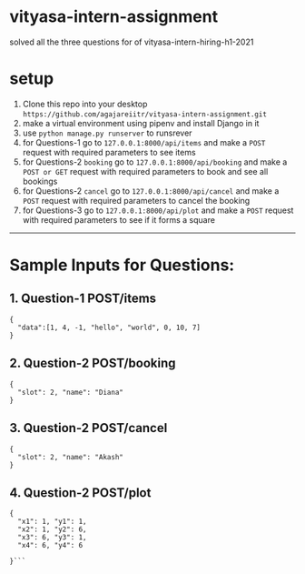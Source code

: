 # vityasa-intern-assignment
solved all the three questions for of vityasa-intern-hiring-h1-2021

# setup
1. Clone this repo into your desktop ```https://github.com/agajareiitr/vityasa-intern-assignment.git```
2. make a virtual environment using pipenv and install Django in it
3. use ```python manage.py runserver``` to runsrever
4. for Questions-1 go to ```127.0.0.1:8000/api/items``` and make a ```POST``` request with required parameters to see items
5. for Questions-2 ```booking``` go to ```127.0.0.1:8000/api/booking``` and make a ```POST or GET``` request with required parameters to book and see all bookings
6. for Questions-2 ```cancel``` go to ```127.0.0.1:8000/api/cancel``` and make a ```POST``` request with required parameters to cancel the booking
7. for Questions-3 go to ```127.0.0.1:8000/api/plot``` and make a ```POST``` request with required parameters to see if it forms a square
----
# Sample Inputs for Questions:

## 1. Question-1 POST/items
```
{
  "data":[1, 4, -1, "hello", "world", 0, 10, 7]
}
```

## 2. Question-2 POST/booking
```
{
  "slot": 2, "name": "Diana"
}
```
## 3. Question-2 POST/cancel
```
{
  "slot": 2, "name": "Akash"
}
```
## 4. Question-2 POST/plot
```
{
  "x1": 1, "y1": 1,
  "x2": 1, "y2": 6,
  "x3": 6, "y3": 1,
  "x4": 6, "y4": 6
  
}```

